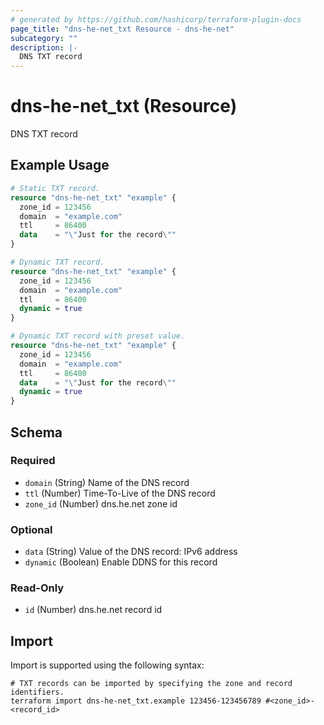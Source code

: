```yaml
---
# generated by https://github.com/hashicorp/terraform-plugin-docs
page_title: "dns-he-net_txt Resource - dns-he-net"
subcategory: ""
description: |-
  DNS TXT record
---
```


# dns-he-net_txt (Resource)

DNS TXT record

## Example Usage

```terraform
# Static TXT record.
resource "dns-he-net_txt" "example" {
  zone_id = 123456
  domain  = "example.com"
  ttl     = 86400
  data    = "\"Just for the record\""
}

# Dynamic TXT record.
resource "dns-he-net_txt" "example" {
  zone_id = 123456
  domain  = "example.com"
  ttl     = 86400
  dynamic = true
}

# Dynamic TXT record with preset value.
resource "dns-he-net_txt" "example" {
  zone_id = 123456
  domain  = "example.com"
  ttl     = 86400
  data    = "\"Just for the record\""
  dynamic = true
}
```

<!-- schema generated by tfplugindocs -->
## Schema

### Required

- `domain` (String) Name of the DNS record
- `ttl` (Number) Time-To-Live of the DNS record
- `zone_id` (Number) dns.he.net zone id

### Optional

- `data` (String) Value of the DNS record: IPv6 address
- `dynamic` (Boolean) Enable DDNS for this record

### Read-Only

- `id` (Number) dns.he.net record id

## Import

Import is supported using the following syntax:

```shell
# TXT records can be imported by specifying the zone and record identifiers.
terraform import dns-he-net_txt.example 123456-123456789 #<zone_id>-<record_id>
```
